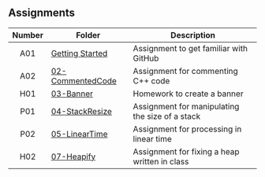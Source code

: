 ## Assignments

| Number | Folder | Description |
| :----: | ------ | ----------- |
|   A01   | [Getting Started](https://github.com/sgilliland/3013-ALG-Gilliland/blob/master/README.md) |   Assignment to get familiar with GitHub   |
|   A02   | [02-CommentedCode](https://github.com/sgilliland/3013-ALG-Gilliland/tree/master/Assignments/02-CommentedCode) | Assignment for commenting C++ code |
|   H01   | [03-Banner](https://github.com/sgilliland/3013-ALG-Gilliland/tree/master/Assignments/Homework/Banner) |   Homework to create a banner   |
|   P01   | [04-StackResize](https://github.com/sgilliland/3013-ALG-Gilliland/tree/master/Assignments/04-StackResize) | Assignment for manipulating the size of a stack |
|   P02   | [05-LinearTime](https://github.com/sgilliland/3013-ALG-Gilliland/tree/master/Assignments/05-LinearTime) | Assignment for processing in linear time |
|   H02   | [07-Heapify](https://github.com/sgilliland/3013-ALG-Gilliland/tree/master/Assignments/Homework) | Assignment for fixing a heap written in class |
